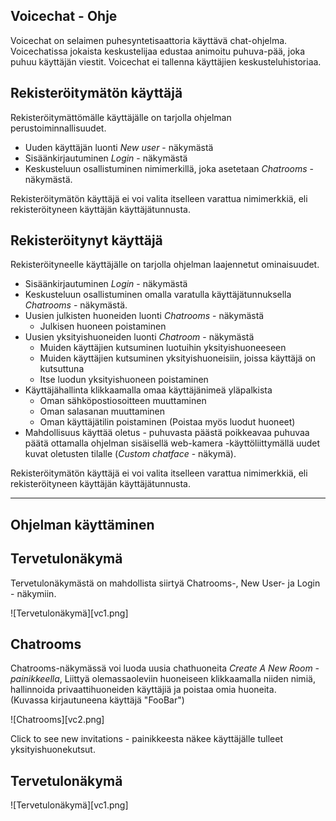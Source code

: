 **Voicechat - Ohje**
--
Voicechat on selaimen puhesyntetisaattoria käyttävä chat-ohjelma. Voicechatissa jokaista keskustelijaa edustaa animoitu puhuva-pää, joka puhuu käyttäjän viestit. Voicechat ei tallenna käyttäjien keskusteluhistoriaa.

Rekisteröitymätön käyttäjä
--
Rekisteröitymättömälle käyttäjälle on tarjolla ohjelman perustoiminnallisuudet. 

- Uuden käyttäjän luonti *New user* - näkymästä
- Sisäänkirjautuminen *Login* - näkymästä
- Keskusteluun osallistuminen nimimerkillä, joka asetetaan *Chatrooms* - näkymästä.

Rekisteröitymätön käyttäjä ei voi valita itselleen varattua nimimerkkiä, eli rekisteröityneen käyttäjän käyttäjätunnusta. 

Rekisteröitynyt käyttäjä
--
Rekisteröityneelle käyttäjälle on tarjolla ohjelman laajennetut ominaisuudet. 

- Sisäänkirjautuminen *Login* - näkymästä
- Keskusteluun osallistuminen omalla varatulla käyttäjätunnuksella *Chatrooms* - näkymästä.
- Uusien julkisten huoneiden luonti *Chatrooms* - näkymästä
  - Julkisen huoneen poistaminen
- Uusien yksityishuoneiden luonti *Chatroom* - näkymästä
  - Muiden käyttäjien kutsuminen luotuihin yksityishuoneeseen
  - Muiden käyttäjien kutsuminen yksityishuoneisiin, joissa käyttäjä on kutsuttuna
  - Itse luodun yksityishuoneen poistaminen
- Käyttäjähallinta klikkaamalla omaa käyttäjänimeä yläpalkista
  - Oman sähköpostiosoitteen muuttaminen
  - Oman salasanan muuttaminen
  - Oman käyttäjätilin poistaminen (Poistaa myös luodut huoneet)
- Mahdollisuus käyttää oletus - puhuvasta päästä poikkeavaa puhuvaa päätä ottamalla ohjelman sisäisellä web-kamera -käyttöliittymällä uudet kuvat oletusten tilalle (*Custom chatface* - näkymä). 

Rekisteröitymätön käyttäjä ei voi valita itselleen varattua nimimerkkiä, eli rekisteröityneen käyttäjän käyttäjätunnusta.

---

**Ohjelman käyttäminen**
--

Tervetulonäkymä
--

Tervetulonäkymästä on mahdollista siirtyä Chatrooms-, New User- ja Login - näkymiin.

![Tervetulonäkymä][vc1.png]

Chatrooms
--

Chatrooms-näkymässä voi luoda uusia chathuoneita *Create A New Room - painikkeella*, Liittyä olemassaoleviin huoneiseen klikkaamalla niiden nimiä, hallinnoida privaattihuoneiden käyttäjiä ja poistaa omia huoneita.   
(Kuvassa kirjautuneena käyttäjä "FooBar")

![Chatrooms][vc2.png]

Click to see new invitations - painikkeesta näkee käyttäjälle tulleet yksityishuonekutsut.

Tervetulonäkymä
--
![Tervetulonäkymä][vc1.png]